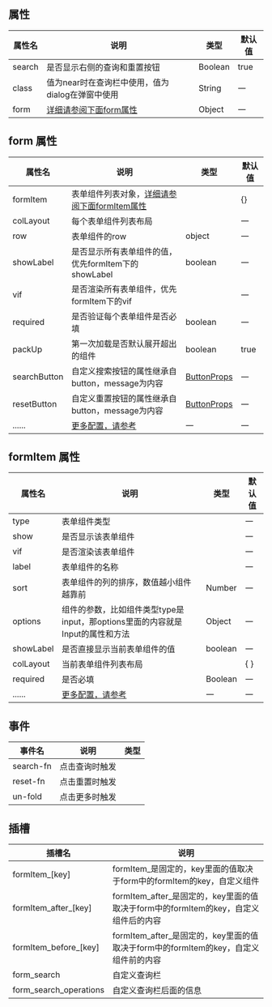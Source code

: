 

<style>

    .el-form.dinert-form{
        background-color: transparent;
    }
</style>

<script setup>
    let arr  = ['input' ,
                'select' ,
                'textarea' ,
                'input-number' ,
                'input-autocomplete'
                , 'switch'
                , 'datetime'
                , 'date'
                , 'week'
                , 'month'
                , 'year'
                , 'datetimerange'
                , 'daterange'
                , 'monthrange'
                , 'custom' , 'radio' , 'tree-select' , 'radio-button'
                , 'rate'
                , 'checkbox'
                , 'cascader'].join("' | '")
                arr = "'" + arr + "'"
    const colLayout = "{ xl: 'number', lg: 'number', md: 'number', sm: 'number', xs: 'number' }"
</script>


## 属性
| 属性名 | 说明                                             | 类型    | 默认值 |
| ------ | ------------------------------------------------ | ------- | ------ |
| search | 是否显示右侧的查询和重置按钮                     | Boolean | true   |
| class  | 值为near时在查询栏中使用，值为dialog在弹窗中使用 | String  | 一     |
| form   | [详细请参阅下面form属性](#form-属性)             | Object  | 一     |


## form 属性
| 属性名       | 说明                                                                                   | 类型                                                                                           | 默认值 |
| ------------ | -------------------------------------------------------------------------------------- | ---------------------------------------------------------------------------------------------- | ------ |
| formItem     | 表单组件列表对象，[详细请参阅下面formItem属性](#formitem-属性)                         | <dinert-api-typing type="object" details="{[key: string]: FormItemProps}"></dinert-api-typing> | \{\}   |
| colLayout    | 每个表单组件列表布局                                                                   | <dinert-api-typing type="object" :details="colLayout"/>                                        | 一     |
| row          | 表单组件的row                                                                          | object                                                                                         | 一     |
| showLabel    | 是否显示所有表单组件的值，优先formItem下的showLabel                                    | boolean                                                                                        | 一     |
| vif          | 是否渲染所有表单组件，优先formItem下的vif                                              | <dinert-api-typing type="enmu" details="'boolean' \| (model) => boolean"></dinert-api-typing>  | 一     |
| required     | 是否验证每个表单组件是否必填                                                           | boolean                                                                                        | 一     |
| packUp       | 第一次加载是否默认展开超出的组件                                                       | boolean                                                                                        | true   |
| searchButton | 自定义搜索按钮的属性继承自button，message为内容                                                       | [ButtonProps](https://element-plus.org/en-US/component/button.html#button-attributes)                     | 一     |
| resetButton  | 自定义重置按钮的属性继承自button，message为内容                                                       | [ButtonProps](https://element-plus.org/en-US/component/button.html#button-attributes)                      | 一     |
| ......       | [更多配置，请参考](https://element-plus.org/zh-CN/component/form.html#form-attributes) | 一                                                                                             | 一     |

## formItem 属性
| 属性名    | 说明                                                                                       | 类型                                                                                          | 默认值 |
| --------- | ------------------------------------------------------------------------------------------ | --------------------------------------------------------------------------------------------- | ------ |
| type      | 表单组件类型                                                                               | <dinert-api-typing type="enmu" :details="arr"></dinert-api-typing>                            | 一     |
| show      | 是否显示该表单组件                                                                         | <dinert-api-typing type="enmu" details="'boolean' \| (model) => boolean"></dinert-api-typing> | 一     |
| vif       | 是否渲染该表单组件                                                                         | <dinert-api-typing type="enmu" details="'boolean' \| (model) => boolean"></dinert-api-typing> | 一     |
| label     | 表单组件的名称                                                                             | <dinert-api-typing type="enmu" details="'string' \| (model) => boolean"></dinert-api-typing>  | 一     |
| sort      | 表单组件的列的排序，数值越小组件越靠前                | Number                                                                                        | 一     |
| options   | 组件的参数，比如组件类型type是input，那options里面的内容就是Input的属性和方法              | Object                                                                                        | 一     |
| showLabel | 是否直接显示当前表单组件的值                                                               | boolean                                                                                       | 一     |
| colLayout | 当前表单组件列表布局                                                                       | <dinert-api-typing type="object" :details="colLayout"></dinert-api-typing>                    | \{  \} |
| required  | 是否必填                                                                                   | Boolean                                                                                       | 一     |
| ......    | [更多配置，请参考](https://element-plus.org/zh-CN/component/form.html#formitem-attributes) | 一                                                                                            | 一     |

## 事件
| 事件名    | 说明           | 类型                                                                   |
| --------- | -------------- | ---------------------------------------------------------------------- |
| search-fn | 点击查询时触发 | <dinert-api-typing type="Function" details="(value: number) => void"/> |
| reset-fn  | 点击重置时触发 | <dinert-api-typing type="Function" details="(value: number) => void"/> |
| un-fold   | 点击更多时触发 | <dinert-api-typing type="Function" details="() => void"/>              |

## 插槽

| 插槽名                | 说明                                                                                |
| --------------------- | ----------------------------------------------------------------------------------- |
| formItem_[key]        | formItem_是固定的，key里面的值取决于form中的formItem的key，自定义组件               |
| formItem_after_[key]  | formItem_after_是固定的，key里面的值取决于form中的formItem的key，自定义组件后的内容 |
| formItem_before_[key] | formItem_after_是固定的，key里面的值取决于form中的formItem的key，自定义组件前的内容 |
| form_search           | 自定义查询栏                                                                        |
| form_search_operations           | 自定义查询栏后面的信息                                                                        |

